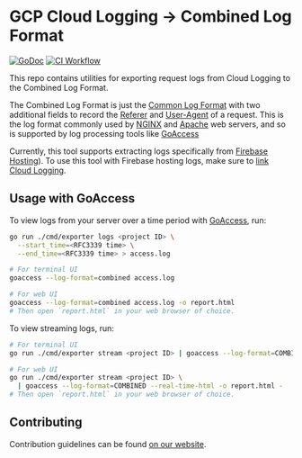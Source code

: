 # GCP Cloud Logging -> Combined Log Format

[![GoDoc](https://pkg.go.dev/badge/github.com/Silicon-Ally/gcp-clf?status.svg)](https://pkg.go.dev/github.com/Silicon-Ally/gcp-clf?tab=doc)
[![CI Workflow](https://github.com/Silicon-Ally/gcp-clf/actions/workflows/test.yml/badge.svg)](https://github.com/Silicon-Ally/gcp-clf/actions?query=branch%3Amain)

This repo contains utilities for exporting request logs from Cloud Logging to the Combined Log Format.

The Combined Log Format is just the [Common Log Format](https://en.wikipedia.org/wiki/Common_Log_Format) with two additional fields to record the [Referer](https://developer.mozilla.org/en-US/docs/Web/HTTP/Headers/Referer) and [User-Agent](https://developer.mozilla.org/en-US/docs/Web/HTTP/Headers/User-Agent) of a request. This is the log format commonly used by [NGINX](https://nginx.org/en/docs/http/ngx_http_log_module.html) and [Apache](https://httpd.apache.org/docs/2.4/logs.html#combined) web servers, and so is supported by log processing tools like [GoAccess](https://goaccess.io/)

Currently, this tool supports extracting logs specifically from [Firebase Hosting](https://firebase.google.com/docs/hosting/)). To use this tool with Firebase hosting logs, make sure to [link Cloud Logging](https://firebase.google.com/docs/hosting/web-request-logs-and-metrics#link-and-monitor).

## Usage with GoAccess

To view logs from your server over a time period with [GoAccess](https://goaccess.io/), run:

```bash
go run ./cmd/exporter logs <project ID> \
  --start_time=<RFC3339 time> \
  --end_time=<RFC3339 time> > access.log

# For terminal UI
goaccess --log-format=combined access.log

# For web UI
goaccess --log-format=combined access.log -o report.html
# Then open `report.html` in your web browser of choice.
```

To view streaming logs, run:

```bash
# For terminal UI
go run ./cmd/exporter stream <project ID> | goaccess --log-format=COMBINED -

# For web UI
go run ./cmd/exporter stream <project ID> \
  | goaccess --log-format=COMBINED --real-time-html -o report.html -
# Then open `report.html` in your web browser of choice.
```

## Contributing

Contribution guidelines can be found [on our website](https://siliconally.org/oss/contributor-guidelines).

